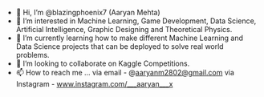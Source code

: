 - 👋 Hi, I’m @blazingphoenix7 (Aaryan Mehta)
- 👀 I’m interested in Machine Learning, Game Development, Data Science, Artificial Intelligence, Graphic Designing and Theoretical Physics.
- 🌱 I’m currently learning how to make different Machine Learning and Data Science projects that can be deployed to solve real world problems.
- 👯 I’m looking to collaborate on Kaggle Competitions.
- 📫 How to reach me ... via email - @aaryanm2802@gmail.com
                         via Instagram - www.instagram.com/___aaryan___x
